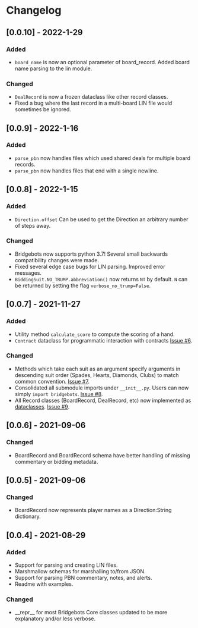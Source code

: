 # Changelog

## [0.0.10] - 2022-1-29
### Added
- `board_name` is now an optional parameter of board_record. Added board name parsing to the lin module.
### Changed
- `DealRecord` is now a frozen dataclass like other record classes.
- Fixed a bug where the last record in a multi-board LIN file would sometimes be ignored.

## [0.0.9] - 2022-1-16
### Added
- `parse_pbn` now handles files which used shared deals for multiple board records.
- `parse_pbn` now handles files that end with a single newline.

## [0.0.8] - 2022-1-15
### Added
- `Direction.offset` Can be used to get the Direction an arbitrary number of steps away.
### Changed
- Bridgebots now supports python 3.7! Several small backwards compatibility changes were made.
- Fixed several edge case bugs for LIN parsing. Improved error messages.
- `BiddingSuit.NO_TRUMP.abbreviation()` now returns `NT` by default. `N` can be returned by setting the flag `verbose_no_trump=False`.

## [0.0.7] - 2021-11-27
### Added
- Utility method `calculate_score` to compute the scoring of a hand.
- `Contract` dataclass for programmatic interaction with contracts [Issue #6](https://github.com/forrestrice/bridge-bots/issues/6).
### Changed
- Methods which take each suit as an argument specify arguments in descending suit order (Spades, Hearts, Diamonds, Clubs) to match common convention. [Issue #7](https://github.com/forrestrice/bridge-bots/issues/7).
- Consolidated all submodule imports under `__init__.py`. Users can now simply `import bridgebots`. [Issue #8](https://github.com/forrestrice/bridge-bots/issues/8).
- All Record classes (BoardRecord, DealRecord, etc) now implemented as [dataclasses](https://docs.python.org/3/library/dataclasses.html). [Issue #9](https://github.com/forrestrice/bridge-bots/issues/9).


## [0.0.6] - 2021-09-06
### Changed
- BoardRecord and BoardRecord schema have better handling of missing commentary or bidding metadata.

## [0.0.5] - 2021-09-06
### Changed
- BoardRecord now represents player names as a Direction:String dictionary.

## [0.0.4] - 2021-08-29
### Added
- Support for parsing and creating LIN files.
- Marshmallow schemas for marshalling to/from JSON.
- Support for parsing PBN commentary, notes, and alerts.
- Readme with examples.

### Changed

- \_\_repr\_\_ for most Bridgebots Core classes updated to be more explanatory and/or less verbose.